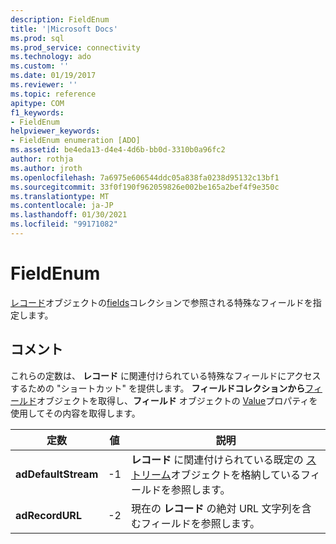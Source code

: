 ```yaml
---
description: FieldEnum
title: '|Microsoft Docs'
ms.prod: sql
ms.prod_service: connectivity
ms.technology: ado
ms.custom: ''
ms.date: 01/19/2017
ms.reviewer: ''
ms.topic: reference
apitype: COM
f1_keywords:
- FieldEnum
helpviewer_keywords:
- FieldEnum enumeration [ADO]
ms.assetid: be4eda13-d4e4-4d6b-bb0d-3310b0a96fc2
author: rothja
ms.author: jroth
ms.openlocfilehash: 7a6975e606544ddc05a838fa0238d95132c13bf1
ms.sourcegitcommit: 33f0f190f962059826e002be165a2bef4f9e350c
ms.translationtype: MT
ms.contentlocale: ja-JP
ms.lasthandoff: 01/30/2021
ms.locfileid: "99171082"
---
```

# <a name="fieldenum"></a>FieldEnum
[レコード](./record-object-ado.md)オブジェクトの[fields](./fields-collection-ado.md)コレクションで参照される特殊なフィールドを指定します。  
  
## <a name="remarks"></a>コメント  
 これらの定数は、 **レコード** に関連付けられている特殊なフィールドにアクセスするための "ショートカット" を提供します。 **フィールドコレクションから**[フィールド](./field-object.md)オブジェクトを取得し、**フィールド** オブジェクトの [Value](./value-property-ado.md)プロパティを使用してその内容を取得します。  
  
|定数|値|説明|  
|--------------|-----------|-----------------|  
|**adDefaultStream**|-1|**レコード** に関連付けられている既定の [ストリーム](./stream-object-ado.md)オブジェクトを格納しているフィールドを参照します。|  
|**adRecordURL**|-2|現在の **レコード** の絶対 URL 文字列を含むフィールドを参照します。|
